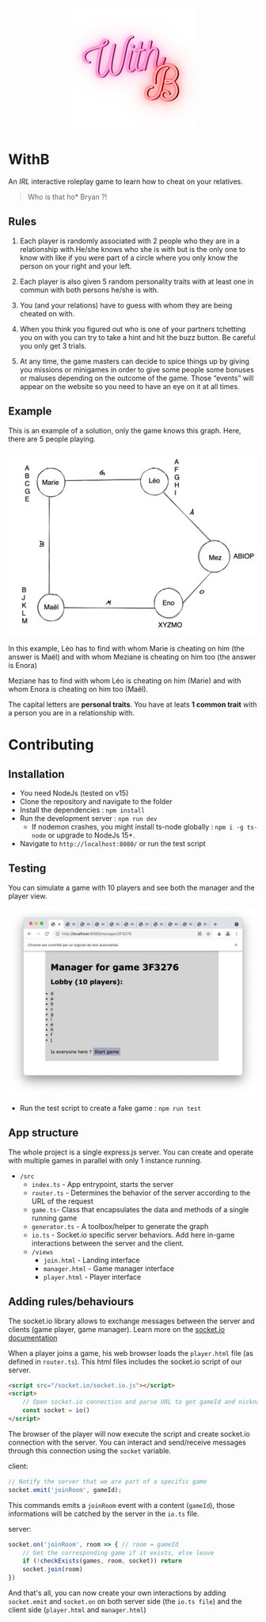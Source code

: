 <p align="center"><img src="doc/logo.png" width=250 height=250 ></p>

# WithB

An *IRL* interactive roleplay game to learn how to cheat on your relatives. 

> Who is that ho* Bryan ?!

## Rules

1) Each player is randomly associated with 2 people who they are in a relationship with.He/she knows who she is with but is the only one to know with like if you were part of a circle where you only know the person on your right and your left.

2) Each player is also given 5 random personality traits with at least one in commun with both persons he/she is with.

3) You (and your relations) have to guess with whom they are being cheated on with.

4) When you think you figured out who is one of your partners tchetting you on with you can try to take a hint and hit the buzz button. Be careful you only get 3 trials.

5) At any time, the game masters can decide to spice things up by giving you missions or minigames in order to give some people some bonuses or maluses depending on the outcome of the game.
Those “events” will appear on the website so you need to have an eye on it at all times.


## Example

This is an example of a solution, only the game knows this graph.
Here, there are 5 people playing.

<img src="doc/circle.png">

In this example, Léo has to find with whom Marie is cheating on him (the answer is Maël) and with whom Meziane is cheating on him too (the answer is Enora)

Meziane has to find with whom Léo is cheating on him (Marie) and with whom Enora is cheating on him too (Maël).

The capital letters are **personal traits**.
You have at leats **1 common trait** with a person you are in a relationship with.

# Contributing

## Installation
- You need NodeJs (tested on v15)
- Clone the repository and navigate to the folder
- Install the dependencies : `npm install`
- Run the development server : `npm run dev`
    - If nodemon crashes, you might install ts-node globally : `npm i -g ts-node` or upgrade to NodeJs 15+.  
- Navigate to `http://localhost:8080/` or run the test script

## Testing
You can simulate a game with 10 players and see both the manager and the player view.

<img src="doc/test.png">

- Run the test script to create a fake game : `npm run test`

## App structure

The whole project is a single express.js server. You can create and operate with multiple games in parallel with only 1 instance running.

- `/src` 
    - `index.ts` - App entrypoint, starts the server
    - `router.ts` - Determines the behavior of the server according to the URL of the request
    - `game.ts`- Class that encapsulates the data and methods of a single running game
    - `generator.ts` - A toolbox/helper to generate the graph
    - `io.ts` - Socket.io specific server behaviors. Add here in-game interactions between the server and the client.
    - `/views`
        - `join.html` - Landing interface
        - `manager.html` - Game manager interface
        - `player.html` - Player interface

## Adding rules/behaviours
The socket.io library allows to exchange messages between the server and clients (game player, game manager). Learn more on the [socket.io documentation](https://socket.io/docs/v3/how-it-works/)

When a player joins a game, his web browser loads the `player.html` file (as defined in `router.ts`). This html files includes the socket.io script of our server.

```html
<script src="/socket.io/socket.io.js"></script>
<script>
    // Open socket.io connection and parse URL to get gameId and nickname
    const socket = io()
</script>
```

The browser of the player will now execute the script and create socket.io connection with the server. You can interact and send/receive messages through this connection using the `socket` variable.

client:
```js
// Notify the server that we are part of a specific game
socket.emit('joinRoom', gameId);
```

This commands emits a `joinRoom` event with a content (`gameId`), those informations will be catched by the server in the `io.ts` file.

server:
```js
socket.on('joinRoom', room => { // room = gameId
    // Get the corresponding game if it exists, else leave
    if (!checkExists(games, room, socket)) return
    socket.join(room)
})
```

And that's all, you can now create your own interactions by adding `socket.emit` and `socket.on` on both server side (the `io.ts file`) and the client side (`player.html` and `manager.html`)
